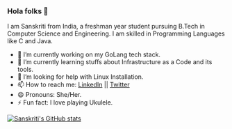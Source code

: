 ### Hola folks 👋

<!--
**SanskritiHarmukh/SanskritiHarmukh** is a ✨ _special_ ✨ repository because its `README.md` (this file) appears on your GitHub profile.

Here are some ideas to get you started:-->
I am Sanskriti from India, a freshman year student pursuing B.Tech in Computer Science and Engineering. I am skilled in Programming Languages like C and Java.

- 🔭 I’m currently working on my GoLang tech stack.
- 🌱 I’m currently learning stuffs about Infrastructure as a Code and its tools.
- 🤔 I’m looking for help with Linux Installation.
- 📫 How to reach me: [LinkedIn](https://www.linkedin.com/in/sanskriti-harmukh-81b343206/) || [Twitter](https://twitter.com/SanskritiHarmu1)
- 😄 Pronouns: She/Her.
- ⚡ Fun fact: I love playing Ukulele.

[![Sanskriti's GitHub stats](https://github-readme-stats.vercel.app/api?username=SanskritiHarmukh)](https://github.com/SanskritiHarmukh/github-readme-stats)
